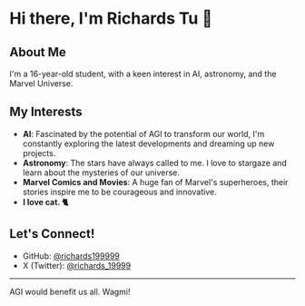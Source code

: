 # Hi there, I'm Richards Tu 👋

## About Me
I'm a 16-year-old student, with a keen interest in AI, astronomy, and the Marvel Universe.

## My Interests
- **AI**: Fascinated by the potential of AGI to transform our world, I'm constantly exploring the latest developments and dreaming up new projects.
- **Astronomy**: The stars have always called to me. I love to stargaze and learn about the mysteries of our universe.
- **Marvel Comics and Movies**: A huge fan of Marvel's superheroes, their stories inspire me to be courageous and innovative.
- **I love cat. 🐈**

## Let's Connect!
- GitHub: [@richards199999](https://github.com/richards199999)
- X (Twitter): [@richards_19999](https://twitter.com/richards_19999)

---

AGI would benefit us all. Wagmi!